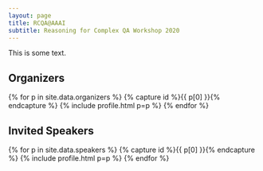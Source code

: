 ```yaml
---
layout: page
title: RCQA@AAAI
subtitle: Reasoning for Complex QA Workshop 2020
---
```


This is some text.

## Organizers

{% for p in site.data.organizers %} {% capture id %}{{ p[0] }}{% endcapture %} {% include profile.html p=p %} {% endfor %}

## Invited Speakers

{% for p in site.data.speakers %} {% capture id %}{{ p[0] }}{% endcapture %} {% include profile.html p=p %} {% endfor %}